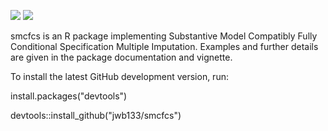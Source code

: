 [![](http://cranlogs.r-pkg.org/badges/grand-total/smcfcs)](http://cran.rstudio.com/web/packages/smcfcs/index.html)
[![](http://cranlogs.r-pkg.org/badges/smcfcs)](http://cran.rstudio.com/web/packages/smcfcs/index.html)

smcfcs is an R package implementing Substantive Model Compatibly Fully Conditional Specification Multiple Imputation. Examples and further details are given in the package documentation and vignette.

To install the latest GitHub development version, run:

install.packages("devtools")

devtools::install_github("jwb133/smcfcs")
